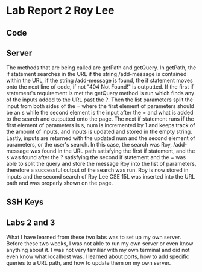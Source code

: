 # **Lab Report 2 Roy Lee**


## Code

## Server
The methods that are being called are getPath and getQuery. In getPath, the if statement searches in the URL if the string /add-message is contained within the URL, if the string /add-message is found, the if statement moves onto the next line of code, if not "404 Not Found!" is outputted. If the first if statement's requirement is met the getQuery method is run which finds any of the inputs added to the URL past the ?. Then the list parameters split the input from both sides of the = where the first element of parameters should be an s while the second element is the input after the = and what is added to the search and outputted onto the page. The next if statement runs if the first element of parameters is s, num is incremented by 1 and keeps track of the amount of inputs, and inputs is updated and stored in the empty string. Lastly, inputs are returned with the updated num and the second element of parameters, or the user's search. In this case, the search was Roy, /add-message was found in the URL path satisfying the first if statement, and the s was found after the ? satisfying the second if statement and the = was able to split the query and store the message Roy into the list of parameters, therefore a successful output of the search was run. Roy is now stored in inputs and the second search of Roy Lee CSE 15L was inserted into the URL path and was properly shown on the page.

## SSH Keys


## Labs 2 and 3
What I have learned from these two labs was to set up my own server. Before these two weeks, I was not able to run my own server or even know anything about it. I was not very familiar with my own terminal and did not even know what localhost was. I learned about ports, how to add specific queries to a URL path, and how to update them on my own server. 
